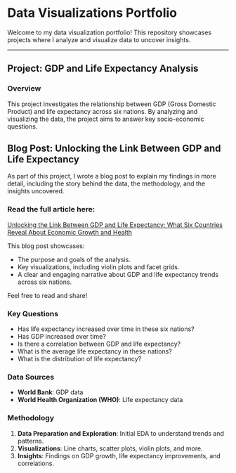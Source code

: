 # Data Visualizations Portfolio

Welcome to my data visualization portfolio! This repository showcases projects where I analyze and visualize data to uncover insights.

---

## Project: GDP and Life Expectancy Analysis

### Overview
This project investigates the relationship between GDP (Gross Domestic Product) and life expectancy across six nations. By analyzing and visualizing the data, the project aims to answer key socio-economic questions.

## Blog Post: Unlocking the Link Between GDP and Life Expectancy

As part of this project, I wrote a blog post to explain my findings in more detail, including the story behind the data, the methodology, and the insights uncovered.

### Read the full article here:
[Unlocking the Link Between GDP and Life Expectancy: What Six Countries Reveal About Economic Growth and Health](<https://medium.com/@towhidulislam265/unlocking-the-link-between-gdp-and-life-expectancy-what-six-countries-reveal-about-economic-growth-37dd13a5dd82>)

This blog post showcases:
- The purpose and goals of the analysis.
- Key visualizations, including violin plots and facet grids.
- A clear and engaging narrative about GDP and life expectancy trends across six nations.

Feel free to read and share!


### Key Questions
- Has life expectancy increased over time in these six nations?
- Has GDP increased over time?
- Is there a correlation between GDP and life expectancy?
- What is the average life expectancy in these nations?
- What is the distribution of life expectancy?

### Data Sources
- **World Bank**: GDP data
- **World Health Organization (WHO)**: Life expectancy data

### Methodology
1. **Data Preparation and Exploration**: Initial EDA to understand trends and patterns.
2. **Visualizations**: Line charts, scatter plots, violin plots, and more.
3. **Insights**: Findings on GDP growth, life expectancy improvements, and correlations.
